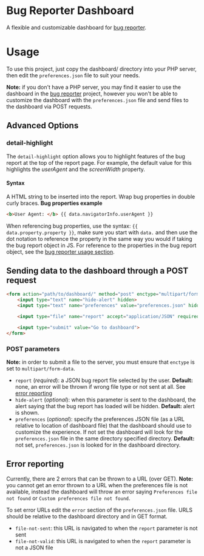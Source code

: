 # Bug Reporter Dashboard
A flexible and customizable dashboard for [bug reporter](https://github.com/JackChilds/Bug-Reporter).

# Usage
To use this project, just copy the dashboard/ directory into your PHP server, then edit the `preferences.json` file to suit your needs.

**Note:** if you don't have a PHP server, you may find it easier to use the dashboard in the [bug reporter](https://github.com/JackChilds/Bug-Reporter) project, however you won't be able to customize the dashboard with the `preferences.json` file and send files to the dashboard via POST requests.

## Advanced Options

### detail-highlight
The `detail-highlight` option allows you to highlight features of the bug report at the top of the report page. For example, the default value for this highlights the *userAgent* and the *screenWidth* property.

#### Syntax
A HTML string to be inserted into the report. Wrap bug properties in double curly braces.
**Bug properties example**
```html
<b>User Agent: </b> {{ data.navigatorInfo.userAgent }}
```
When referencing bug properties, use the syntax: `{{ data.property.property }}`, make sure you start with `data.` and then use the dot notation to reference the property in the same way you would if taking the bug report object in JS.
For reference to the properties in the bug report object, see the [bug reporter usage section](https://github.com/JackChilds/Bug-Reporter#usage).

## Sending data to the dashboard through a POST request
```html
<form action="path/to/dashboard/" method="post" enctype="multipart/form-data">
    <input type="text" name="hide-alert" hidden>
    <input type="text" name="preferences" value="preferences.json" hidden>

    <input type="file" name="report" accept="application/JSON" required>

    <input type="submit" value="Go to dashboard">
</form>
```
### POST parameters
**Note:** in order to submit a file to the server, you must ensure that `enctype` is set to `multipart/form-data`.

- `report` (*required*): a JSON bug report file selected by the user. **Default:** none, an error will be thrown if wrong file type or not sent at all. See [error reporting](#error-reporting)
- `hide-alert` (*optional*): when this parameter is sent to the dashboard, the alert saying that the bug report has loaded will be hidden. **Default:** alert is shown.
- `preferences` (*optional*): specify the preferences JSON file (as a URL relative to location of dashboard file) that the dashboard should use to customize the experience. If not set the dashboard will look for the `preferences.json` file in the same directory specified directory. **Default:** not set, `preferences.json` is looked for in the dashboard directory.

## Error reporting
Currently, there are 2 errors that can be thrown to a URL (over GET). **Note:** you cannot get an error thrown to a URL when the preferences file is not available, instead the dashboard will throw an error saying `Preferences file not found` or `Custom preferences file not found`.

To set error URLs edit the `error` section of the `preferences.json` file. URLS should be relative to the dashboard directory and in GET format.

- `file-not-sent`: this URL is navigated to when the `report` parameter is not sent
- `file-not-valid`: this URL is navigated to when the `report` parameter is not a JSON file